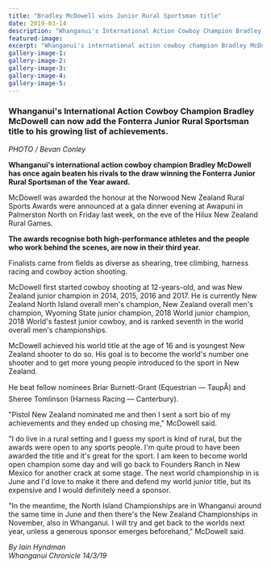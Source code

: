 ```yaml
---
title: "Bradley McDowell wins Junior Rural Sportsman title"
date: 2019-03-14
description: "Whanganui's International Action Cowboy Champion Bradley McDowell can now add the Fonterra Junior Rural Sportsman title..."
featured-image: 
excerpt: "Whanganui's international action cowboy champion Bradley McDowell can now add the Fonterra Junior Rural Sportsman title to his growing list of achievements."
gallery-image-1: 
gallery-image-2: 
gallery-image-3: 
gallery-image-4: 
gallery-image-5: 
---
```


<h3><span>Whanganui's International Action Cowboy Champion Bradley McDowell can now add the Fonterra Junior Rural Sportsman title to his growing list of achievements.</span><br /><em></em></h3>
<p><em>PHOTO / Bevan Conley</em></p>
<p class="element element-paragraph"><strong>Whanganui's international action cowboy champion Bradley McDowell has once again beaten his rivals to the draw winning the Fonterra Junior Rural Sportsman of the Year award.</strong></p>
<p class="element element-paragraph">McDowell was awarded the honour at the Norwood New Zealand Rural Sports Awards were announced at a gala dinner evening at Awapuni in Palmerston North on Friday last week, on the eve of the Hilux New Zealand Rural Games.</p>
<p class="element element-paragraph"><strong>The awards recognise both high-performance athletes and the people who work behind the scenes, are now in their third year.</strong></p>
<p class="element element-paragraph">Finalists came from fields as diverse as shearing, tree climbing, harness racing and cowboy action shooting.</p>
<p class="element element-paragraph">McDowell first started cowboy shooting at 12-years-old, and was New Zealand junior champion in 2014, 2015, 2016 and 2017. He is currently New Zealand North Island overall men's champion, New Zealand overall men's champion, Wyoming State junior champion, 2018 World junior champion, 2018 World's fastest junior cowboy, and is ranked seventh in the world overall men's championships.</p>
<p class="element element-paragraph">McDowell achieved his world title at the age of 16 and is youngest New Zealand shooter to do so. His goal is to become the world's number one shooter and to get more young people introduced to the sport in New Zealand.</p>
<p class="element element-paragraph">He beat fellow nominees Briar Burnett-Grant (Equestrian &mdash; TaupÅ) and Sheree Tomlinson (Harness Racing &mdash; Canterbury).</p>
<p class="element element-paragraph">"Pistol New Zealand nominated me and then I sent a sort bio of my achievements and they ended up chosing me," McDowell said.</p>
<p class="element element-paragraph">"I do live in a rural setting and I guess my sport is kind of rural, but the awards were open to any sports people. I'm quite proud to have been awarded the title and it's great for the sport. I am keen to become world open champion some day and will go back to Founders Ranch in New Mexico for another crack at some stage. The next world championship in is June and I'd love to make it there and defend my world junior title, but its expensive and I would definitely need a sponsor.</p>
<p class="element element-paragraph">"In the meantime, the North Island Championships are in Whanganui around the same time in June and then there's the New Zealand Championships in November, also in Whanganui. I will try and get back to the worlds next year, unless a generous sponsor emerges beforehand," McDowell said.</p>
<p class="element element-paragraph"><em>By Iain Hyndman</em><br /><em>Whanganui Chronicle 14/3/19</em></p>

